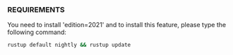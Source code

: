 ### REQUIREMENTS

You need to install 'edition=2021' and to install this feature, please type the following command: 

```bash
rustup default nightly && rustup update
```